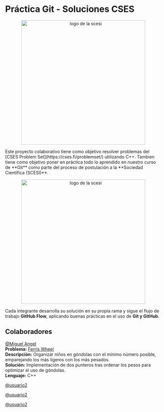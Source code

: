 # Práctica Git - Soluciones CSES
<p align="center">
   <img src="Imagen/scesi.png" alt="logo de la scesi" width="400"/>
</p>
Este proyecto colaborativo tiene como objetivo resolver problemas del [CSES Problem Set](https://cses.fi/problemset/) utilizando C++.  
Tambien tiene como objetivo poner en práctica todo lo aprendido en nuestro curso de **Git** como parte del proceso de postulación a la **Sociedad Científica (SCESI)**.

<p align="center">
   <img src="Imagen/cses.webp" alt="logo de la scesi" width="400"/>
</p>

Cada integrante desarrolla su solución en su propia rama y sigue el flujo de trabajo **GitHub Flow**, aplicando buenas prácticas en el uso de **Git y GitHub**.

## Colaboradores
[@Miguel Angel](https://github.com/Chambeador)  
**Problema:** [Ferris Wheel](https://cses.fi/problemset/task/1090)  
**Descripción:** Organizar niños en góndolas con el mínimo número posible, emparejando los más ligeros con los más pesados.  
**Solución:** Implementación de dos punteros tras ordenar los pesos para optimizar el uso de góndolas.  
**Lenguaje:** C++  

[@usuario2](https://github.com/Del-Mai)  

[@usuario2](https://github.com/r4ccy)  

[@usuario2](https://github.com/TheArrick)  